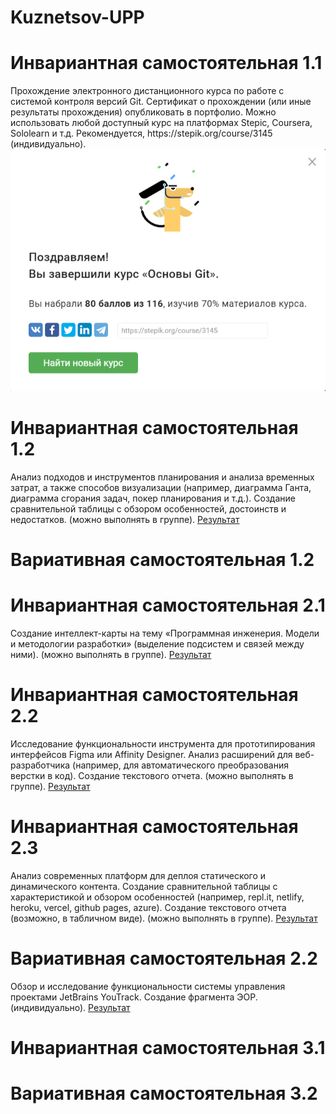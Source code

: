 # Kuznetsov-UPP
<h1>Инвариантная самостоятельная 1.1</h1>
Прохождение электронного дистанционного курса по работе с системой контроля версий Git. Сертификат о прохождении (или иные результаты прохождения) опубликовать в портфолио. Можно использовать любой доступный курс на платформах Stepic, Coursera, Sololearn и т.д. Рекомендуется, https://stepik.org/course/3145 (индивидуально).
<img src="ИСР1.PNG">
<h1>Инвариантная самостоятельная 1.2</h1>  	
Анализ подходов и инструментов планирования и анализа временных затрат, а также способов визуализации (например, диаграмма Ганта, диаграмма сгорания задач, покер планирования и т.д.). Создание сравнительной таблицы с обзором особенностей, достоинств и недостатков. (можно выполнять в группе).
<a href="https://docs.google.com/document/d/1kVDyFpYU5GcAUvKJiuEE0rF1EujizaRto0TniOJq6r0/edit?usp=sharing">Результат</a>
<h1>Вариативная самостоятельная 1.2</h1>
<h1>Инвариантная самостоятельная 2.1</h1>
Создание интеллект-карты на тему «Программная инженерия. Модели и методологии разработки» (выделение подсистем и связей между ними). (можно выполнять в группе). 
<a href="https://coggle.it/diagram/Yd8tq5tkwkvDxV2p/t/%D0%BA%D1%83%D0%B7%D0%BD%D0%B5%D1%86%D0%BE%D0%B2-%D0%BC-%D1%81-%D0%BC%D0%BE%D0%B4%D0%B5%D0%BB%D0%B8-%D0%B8-%D0%BC%D0%B5%D1%82%D0%BE%D0%B4%D0%BE%D0%BB%D0%BE%D0%B3%D0%B8%D0%B8/4a3a3865487f6f73fcaed909aba3af3d96a27c53a23386c27e7170ae9c2eed7a">Результат</a>
<h1>Инвариантная самостоятельная 2.2</h1>
Исследование функциональности инструмента для прототипирования интерфейсов Figma или Affinity Designer. Анализ расширений для веб-разработчика (например, для автоматического преобразования верстки в код). Создание текстового отчета. (можно выполнять в группе).
<a href="https://docs.google.com/document/d/129cMNsfqLajLe2irDlZICnlBl7SEC6S2fRuBp7LutS4/edit?usp=sharing">Результат</a>
<h1>Инвариантная самостоятельная 2.3</h1>
 Анализ современных платформ для деплоя статического и динамического контента. Создание сравнительной таблицы с характеристикой и обзором особенностей (например, repl.it, netlify, heroku, vercel, github pages, azure). Создание текстового отчета (возможно, в табличном виде). (можно выполнять в группе).
<a href="https://docs.google.com/document/d/1ljPmYnMt476wAvI-HvobfwKjNWWUcfeDfrQduGof-x8/edit?usp=sharing">Результат</a>
<h1>Вариативная самостоятельная 2.2</h1>
Обзор и исследование функциональности системы управления проектами JetBrains YouTrack. Создание фрагмента ЭОР. (индивидуально).
<a href="https://docs.google.com/document/d/1lpOWNN1-MvxW5vq-Yhmv7gwwsaTeNCgFnbnoYzvH1mk/edit?usp=sharing">Результат</a>
<h1>Инвариантная самостоятельная 3.1</h1>
<h1>Вариативная самостоятельная 3.2</h1>
